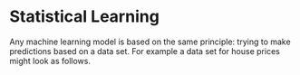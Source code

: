 # Statistical Learning
Any machine learning model is based on the same principle: trying to make predictions based on a data set. For example a data set for house prices might look as follows.

